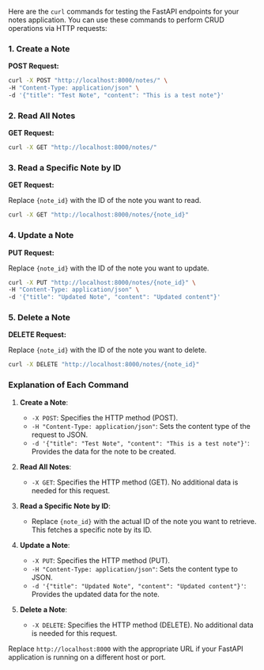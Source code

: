 Here are the `curl` commands for testing the FastAPI endpoints for your notes application. You can use these commands to perform CRUD operations via HTTP requests:

### 1. **Create a Note**

**POST Request:**

```bash
curl -X POST "http://localhost:8000/notes/" \
-H "Content-Type: application/json" \
-d '{"title": "Test Note", "content": "This is a test note"}'
```

### 2. **Read All Notes**

**GET Request:**

```bash
curl -X GET "http://localhost:8000/notes/"
```

### 3. **Read a Specific Note by ID**

**GET Request:**

Replace `{note_id}` with the ID of the note you want to read.

```bash
curl -X GET "http://localhost:8000/notes/{note_id}"
```

### 4. **Update a Note**

**PUT Request:**

Replace `{note_id}` with the ID of the note you want to update.

```bash
curl -X PUT "http://localhost:8000/notes/{note_id}" \
-H "Content-Type: application/json" \
-d '{"title": "Updated Note", "content": "Updated content"}'
```

### 5. **Delete a Note**

**DELETE Request:**

Replace `{note_id}` with the ID of the note you want to delete.

```bash
curl -X DELETE "http://localhost:8000/notes/{note_id}"
```

### Explanation of Each Command

1. **Create a Note**:
   - `-X POST`: Specifies the HTTP method (POST).
   - `-H "Content-Type: application/json"`: Sets the content type of the request to JSON.
   - `-d '{"title": "Test Note", "content": "This is a test note"}'`: Provides the data for the note to be created.

2. **Read All Notes**:
   - `-X GET`: Specifies the HTTP method (GET). No additional data is needed for this request.

3. **Read a Specific Note by ID**:
   - Replace `{note_id}` with the actual ID of the note you want to retrieve. This fetches a specific note by its ID.

4. **Update a Note**:
   - `-X PUT`: Specifies the HTTP method (PUT).
   - `-H "Content-Type: application/json"`: Sets the content type to JSON.
   - `-d '{"title": "Updated Note", "content": "Updated content"}'`: Provides the updated data for the note.

5. **Delete a Note**:
   - `-X DELETE`: Specifies the HTTP method (DELETE). No additional data is needed for this request.

Replace `http://localhost:8000` with the appropriate URL if your FastAPI application is running on a different host or port.